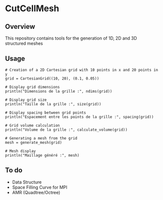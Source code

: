 # CutCellMesh

## Overview
This repository contains tools for the generation of 1D, 2D and 3D structured meshes

## Usage
```
# Creation of a 2D Cartesian grid with 10 points in x and 20 points in y
grid = CartesianGrid((10, 20), (0.1, 0.05))

# Display grid dimensions
println("Dimensions de la grille :", ndims(grid))

# Display grid size
println("Taille de la grille :", size(grid))

# Display spacing between grid points
println("Espacement entre les points de la grille :", spacing(grid))

# Grid volume calculation
println("Volume de la grille :", calculate_volume(grid))

# Generating a mesh from the grid
mesh = generate_mesh(grid)

# Mesh display
println("Maillage généré :", mesh)
```


## To do
- Data Structure
- Space Filling Curve for MPI
- AMR (Quadtree/Octree)